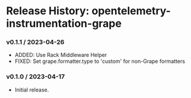 # Release History: opentelemetry-instrumentation-grape

### v0.1.1 / 2023-04-26

* ADDED: Use Rack Middleware Helper 
* FIXED: Set grape.formatter.type to 'custom' for non-Grape formatters 

### v0.1.0 / 2023-04-17

* Initial release.

